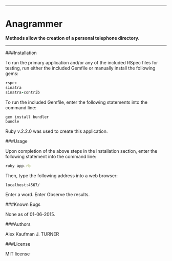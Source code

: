 ***
Anagrammer
======================

**Methods allow the creation of a personal telephone directory.**

***


###Installation

To run the primary application and/or any of the included RSpec files
for testing, run either the included Gemfile or manually install
the following gems:

```ruby
rspec
sinatra
sinatra-contrib
```

To run the included Gemfile, enter the following statements into
the command line:
```ruby
gem install bundler
bundle
```

Ruby v.2.2.0 was used to create this application.

###Usage

Upon completion of the above steps in the Installation section,
enter the following statement into the command line:

```ruby
ruby app.rb
```

Then, type the following address into a web browser:

```url
localhost:4567/
```

Enter a word. Enter Observe the results.

###Known Bugs

None as of 01-06-2015.

###Authors

Alex Kaufman
J. TURNER

###License

MIT license
